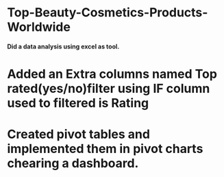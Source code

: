 # Top-Beauty-Cosmetics-Products-Worldwide
#### Did a data analysis using excel as tool.
# Added an Extra columns named Top rated(yes/no)filter using IF column used to filtered is Rating
# Created pivot tables and implemented them in pivot charts chearing a dashboard.
